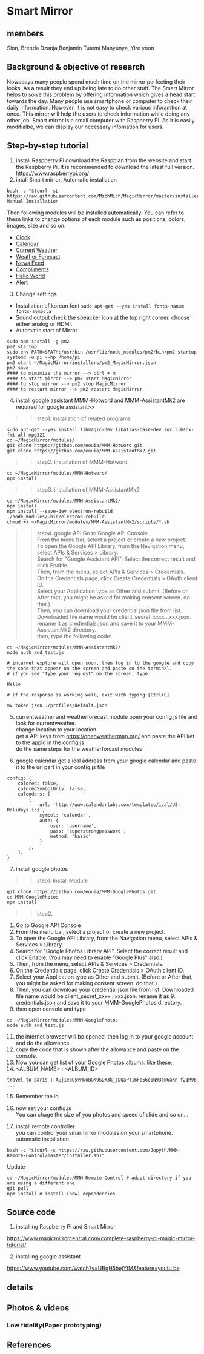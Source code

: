 # Smart Mirror

## members
Sion, Brenda Dzanja,Benjamin Tutemi Manyunya, Yire yoon
## Background & objective of research
Nowadays many people spend much time on the mirror perfecting their looks. As a result they end up being late to do other stuff. The Smart Mirror helps to solve this problem by offering information which gives a head start towards the day. Many people use smartphone or computer to check their daily information. However, it is not easy to check various inforamtion at once. This mirror will help the users to check information while doing any other job. Smart mirror is a small computer with Raspberry Pi. As it is easily modifialbe, we can display our necessary infomation for users.

## Step-by-step tutorial
1. install Raspberry Pi
download the Raspbian from the website and start the Raspberry Pi. It is recommended to download the latest full version.
  https://www.raspberrypi.org/
2. intall Smart mirror.
Automatic installation
```
bash -c "$(curl -sL https://raw.githubusercontent.com/MichMich/MagicMirror/master/installers/raspberry.sh)"
Manual Installation
```
Then following modules will be installed automatically. You can refer to these links to change options of each module such as positions, colors, images, size and so on.  
- [Clock](https://github.com/MichMich/MagicMirror/tree/master/modules/default/clock)
- [Calendar](https://github.com/MichMich/MagicMirror/tree/master/modules/default/calendar)
- [Current Weather](https://github.com/MichMich/MagicMirror/tree/master/modules/default/currentweather)
- [Weather Forecast](https://github.com/MichMich/MagicMirror/tree/master/modules/default/weatherforecast)
- [News Feed](https://github.com/MichMich/MagicMirror/tree/master/modules/default/newsfeed)
- [Compliments](https://github.com/MichMich/MagicMirror/tree/master/modules/default/compliments)
- [Hello World](https://github.com/MichMich/MagicMirror/tree/master/modules/default/helloworld)
- [Alert](https://github.com/MichMich/MagicMirror/tree/master/modules/default/alert)

3. Change settings
 - Installation of korean font 
 ```sudo apt-get --yes install fonts-nanum fonts-symbola```
 - Sound output
 check the speacker icon at the top right corner. choose either analog or HDMI.
 - Automatic start of Mirror
 ```
sudo npm install -g pm2
pm2 startup
sudo env PATH=$PATH:/usr/bin /usr/lib/node_modules/pm2/bin/pm2 startup systemd -u pi --hp /home/pi
pm2 start ~/MagicMirror/installers/pm2_MagicMirror.json
pm2 save
#### to mimimize the mirror --> ctrl + m
#### to start mirror --> pm2 start MagicMirror
#### to stop mirror --> pm2 stop MagicMirror
#### to restart mirror --> pm2 restart MagicMirror
```
4. install google assistant
MMM-Hotword and MMM-AssistantMk2 are required for google assistant>>
>> step1. installation of related programs
```
sudo apt-get --yes install libmagic-dev libatlas-base-dev sox libsox-fmt-all mpg321
cd ~/MagicMirror/modules/
git clone https://github.com/eouia/MMM-Hotword.git
git clone https://github.com/eouia/MMM-AssistantMk2.git
```
>> step2. installation of MMM-Hotword
 ```
cd ~/MagicMirror/modules/MMM-Hotword/
npm install
```
>> step3. installation of MMM-AssistantMk2
 ```
cd ~/MagicMirror/modules/MMM-AssistantMk2/
npm install
npm install --save-dev electron-rebuild
./node_modules/.bin/electron-rebuild
chmod +x ~/MagicMirror/modules/MMM-AssistantMk2/scripts/*.sh
 ```
>> step4. google API
Go to Google API Console  
From the menu bar, select a project or create a new project.    
To open the Google API Library, from the Navigation menu, select APIs & Services > Library.    
Search for "Google Assistant API". Select the correct result and click Enable.    
Then, from the menu, select APIs & Services > Credentials.  
On the Credentials page, click Create Credentials > OAuth client ID.  
Select your Application type as Other and submit. (Before or After that, you might be asked for making consent screen. do that.)  
Then, you can download your credential json file from list. Downloaded file name would be client_secret_xxxx...xxx.json. rename it as credentials.json and save it to your MMM-AssistantMk2 directory.  
then, type the following code:  
   ```
cd ~/MagicMirror/modules/MMM-AssistantMk2/
node auth_and_test.js

# internet explore will open soon, then log in to the google and copy the code that appear on the screen and paste on the terminal.
# if you see "Type your request" on the screen, type

Hello

# if the response is working well, exit with typing [Ctrl+C]

mv token.json ./profiles/default.json
```

5. currentweather and weatherforecast module
open your config.js file and look for currentweather.  
change location to your location  
get a API keys from https://openweathermap.org/ and paste the API ket to the appid in the config.js  
do the same steps for the weatherforcast modules  


6. google calendar
get a ical address from your google calendar and paste it to the url part in your config.js file  
```
config: {
	colored: false,
	coloredSymbolOnly: false,
	calendars: [
		{
			url: 'http://www.calendarlabs.com/templates/ical/US-Holidays.ics',
			symbol: 'calendar',
			auth: {
			    user: 'username',
			    pass: 'superstrongpassword',
			    method: 'basic'
			}
		},
	],
}
```

7. install google photos  
>> step1. Install Module  
```
git clone https://github.com/eouia/MMM-GooglePhotos.git
cd MMM-GooglePhotos
npm install
```
>>step2.  
1. Go to Google API Console    
2. From the menu bar, select a project or create a new project.  
3. To open the Google API Library, from the Navigation menu, select APIs & Services > Library.  
4. Search for "Google Photos Library API". Select the correct result and click Enable. (You may need to enable "Google Plus" also.)   
5. Then, from the menu, select APIs & Services > Credentials.   
6. On the Credentials page, click Create Credentials > OAuth client ID.  
7. Select your Application type as Other and submit. (Before or After that, you might be asked for making consent screen. do that.)   
8. Then, you can download your credential json file from list. Downloaded file name would be client_secret_xxxx...xxx.json. rename it as 9. credentials.json and save it to your MMM-GooglePhotos directory.    
10. then open console and type  
```
cd ~/MagicMirror/modules/MMM-GooglePhotos
node auth_and_test.js
```
11. the internet browser will be opened, then log in to ypur google account and do the allowance.  
12. copy the code that is shown after the allowance and paste on the console.  
13. Now you can get list of your Google Photos albums. like these;  
14. <ALBUM_NAME> : <ALBUM_ID>  
```
travel to paris : AGj1epU5VMNoBGK9GDX3k_zDQaPT16Fe56o0N93eN6aXn-f21M98  
...
```
15. Remember the id    
16. now set your config.js    
You can chage the size of you photos and speed of slide and so on...

8. install remote controller  
you can control your smarmirror modules on your smartphone.  
automatic installation  
```
bash -c "$(curl -s https://raw.githubusercontent.com/Jopyth/MMM-Remote-Control/master/installer.sh)"
```
Update  
```
cd ~/MagicMirror/modules/MMM-Remote-Control # adapt directory if you are using a different one
git pull
npm install # install (new) dependencies
```

## Source code
1. installing Raspberry Pi and Smart Mirror 

  https://www.magicmirrorcentral.com/complete-raspberry-pi-magic-mirror-tutorial/

2. installing google assistant

  https://www.youtube.com/watch?v=UBgH5hejYtM&feature=youtu.be

## details


## Photos & videos
### Low fidelity(Paper prototyping)



## References

